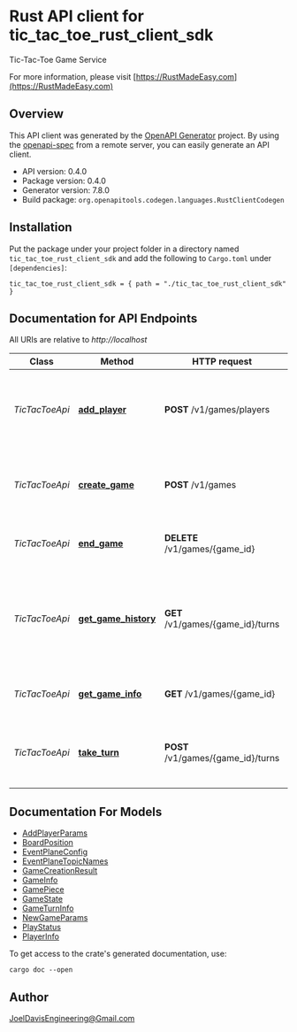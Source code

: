 # Rust API client for tic_tac_toe_rust_client_sdk

Tic-Tac-Toe Game Service

For more information, please visit [https://RustMadeEasy.com](https://RustMadeEasy.com)

## Overview

This API client was generated by the [OpenAPI Generator](https://openapi-generator.tech) project.  By using the [openapi-spec](https://openapis.org) from a remote server, you can easily generate an API client.

- API version: 0.4.0
- Package version: 0.4.0
- Generator version: 7.8.0
- Build package: `org.openapitools.codegen.languages.RustClientCodegen`

## Installation

Put the package under your project folder in a directory named `tic_tac_toe_rust_client_sdk` and add the following to `Cargo.toml` under `[dependencies]`:

```
tic_tac_toe_rust_client_sdk = { path = "./tic_tac_toe_rust_client_sdk" }
```

## Documentation for API Endpoints

All URIs are relative to *http://localhost*

Class | Method | HTTP request | Description
------------ | ------------- | ------------- | -------------
*TicTacToeApi* | [**add_player**](docs/TicTacToeApi.md#add_player) | **POST** /v1/games/players | Adds a Player to the Game. Returns Game Creation Result.
*TicTacToeApi* | [**create_game**](docs/TicTacToeApi.md#create_game) | **POST** /v1/games | Creates a new Game. Returns Game Creation Result.
*TicTacToeApi* | [**end_game**](docs/TicTacToeApi.md#end_game) | **DELETE** /v1/games/{game_id} | Closes down the specified Game.
*TicTacToeApi* | [**get_game_history**](docs/TicTacToeApi.md#get_game_history) | **GET** /v1/games/{game_id}/turns | Retrieves the history of the Game States from the initial move (turn) to the latest.
*TicTacToeApi* | [**get_game_info**](docs/TicTacToeApi.md#get_game_info) | **GET** /v1/games/{game_id} | Retrieves the specified Game info.
*TicTacToeApi* | [**take_turn**](docs/TicTacToeApi.md#take_turn) | **POST** /v1/games/{game_id}/turns | Make a game move (turn) for the specified Player.


## Documentation For Models

 - [AddPlayerParams](docs/AddPlayerParams.md)
 - [BoardPosition](docs/BoardPosition.md)
 - [EventPlaneConfig](docs/EventPlaneConfig.md)
 - [EventPlaneTopicNames](docs/EventPlaneTopicNames.md)
 - [GameCreationResult](docs/GameCreationResult.md)
 - [GameInfo](docs/GameInfo.md)
 - [GamePiece](docs/GamePiece.md)
 - [GameState](docs/GameState.md)
 - [GameTurnInfo](docs/GameTurnInfo.md)
 - [NewGameParams](docs/NewGameParams.md)
 - [PlayStatus](docs/PlayStatus.md)
 - [PlayerInfo](docs/PlayerInfo.md)


To get access to the crate's generated documentation, use:

```
cargo doc --open
```

## Author

JoelDavisEngineering@Gmail.com

